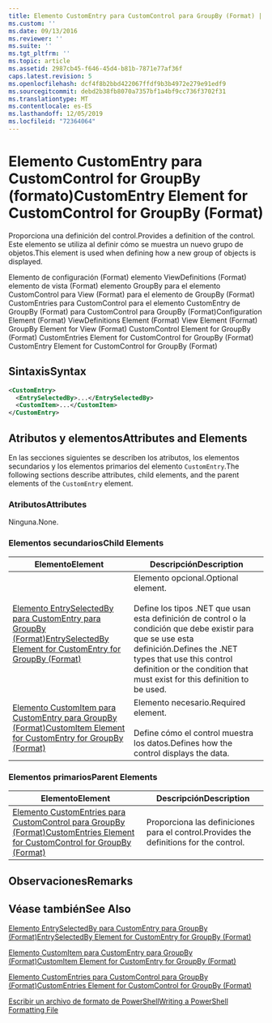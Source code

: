 ```yaml
---
title: Elemento CustomEntry para CustomControl para GroupBy (Format) | Microsoft Docs
ms.custom: ''
ms.date: 09/13/2016
ms.reviewer: ''
ms.suite: ''
ms.tgt_pltfrm: ''
ms.topic: article
ms.assetid: 2987cb45-f646-45d4-b81b-7871e77af36f
caps.latest.revision: 5
ms.openlocfilehash: dcf4f8b2bbd422067ffdf9b3b4972e279e91edf9
ms.sourcegitcommit: debd2b38fb8070a7357bf1a4bf9cc736f3702f31
ms.translationtype: MT
ms.contentlocale: es-ES
ms.lasthandoff: 12/05/2019
ms.locfileid: "72364064"
---
```

# <a name="customentry-element-for-customcontrol-for-groupby-format"></a><span data-ttu-id="f5299-102">Elemento CustomEntry para CustomControl for GroupBy (formato)</span><span class="sxs-lookup"><span data-stu-id="f5299-102">CustomEntry Element for CustomControl for GroupBy (Format)</span></span>

<span data-ttu-id="f5299-103">Proporciona una definición del control.</span><span class="sxs-lookup"><span data-stu-id="f5299-103">Provides a definition of the control.</span></span> <span data-ttu-id="f5299-104">Este elemento se utiliza al definir cómo se muestra un nuevo grupo de objetos.</span><span class="sxs-lookup"><span data-stu-id="f5299-104">This element is used when defining how a new group of objects is displayed.</span></span>

<span data-ttu-id="f5299-105">Elemento de configuración (Format) elemento ViewDefinitions (Format) elemento de vista (Format) elemento GroupBy para el elemento CustomControl para View (Format) para el elemento de GroupBy (Format) CustomEntries para CustomControl para el elemento CustomEntry de GroupBy (Format) para CustomControl para GroupBy (Format)</span><span class="sxs-lookup"><span data-stu-id="f5299-105">Configuration Element (Format) ViewDefinitions Element (Format) View Element (Format) GroupBy Element for View (Format) CustomControl Element for GroupBy (Format) CustomEntries Element for CustomControl for GroupBy (Format) CustomEntry Element for CustomControl for GroupBy (Format)</span></span>

## <a name="syntax"></a><span data-ttu-id="f5299-106">Sintaxis</span><span class="sxs-lookup"><span data-stu-id="f5299-106">Syntax</span></span>

```xml
<CustomEntry>
  <EntrySelectedBy>...</EntrySelectedBy>
  <CustomItem>...</CustomItem>
</CustomEntry>
```

## <a name="attributes-and-elements"></a><span data-ttu-id="f5299-107">Atributos y elementos</span><span class="sxs-lookup"><span data-stu-id="f5299-107">Attributes and Elements</span></span>

<span data-ttu-id="f5299-108">En las secciones siguientes se describen los atributos, los elementos secundarios y los elementos primarios del elemento `CustomEntry`.</span><span class="sxs-lookup"><span data-stu-id="f5299-108">The following sections describe attributes, child elements, and the parent elements of the `CustomEntry` element.</span></span>

### <a name="attributes"></a><span data-ttu-id="f5299-109">Atributos</span><span class="sxs-lookup"><span data-stu-id="f5299-109">Attributes</span></span>

<span data-ttu-id="f5299-110">Ninguna.</span><span class="sxs-lookup"><span data-stu-id="f5299-110">None.</span></span>

### <a name="child-elements"></a><span data-ttu-id="f5299-111">Elementos secundarios</span><span class="sxs-lookup"><span data-stu-id="f5299-111">Child Elements</span></span>

|<span data-ttu-id="f5299-112">Elemento</span><span class="sxs-lookup"><span data-stu-id="f5299-112">Element</span></span>|<span data-ttu-id="f5299-113">Descripción</span><span class="sxs-lookup"><span data-stu-id="f5299-113">Description</span></span>|
|-------------|-----------------|
|[<span data-ttu-id="f5299-114">Elemento EntrySelectedBy para CustomEntry para GroupBy (Format)</span><span class="sxs-lookup"><span data-stu-id="f5299-114">EntrySelectedBy Element for CustomEntry for GroupBy (Format)</span></span>](./entryselectedby-element-for-customentry-for-groupby-format.md)|<span data-ttu-id="f5299-115">Elemento opcional.</span><span class="sxs-lookup"><span data-stu-id="f5299-115">Optional element.</span></span><br /><br /> <span data-ttu-id="f5299-116">Define los tipos .NET que usan esta definición de control o la condición que debe existir para que se use esta definición.</span><span class="sxs-lookup"><span data-stu-id="f5299-116">Defines the .NET types that use this control definition or the condition that must exist for this definition to be used.</span></span>|
|[<span data-ttu-id="f5299-117">Elemento CustomItem para CustomEntry para GroupBy (Format)</span><span class="sxs-lookup"><span data-stu-id="f5299-117">CustomItem Element for CustomEntry for GroupBy (Format)</span></span>](./customitem-element-for-customentry-for-groupby-format.md)|<span data-ttu-id="f5299-118">Elemento necesario.</span><span class="sxs-lookup"><span data-stu-id="f5299-118">Required element.</span></span><br /><br /> <span data-ttu-id="f5299-119">Define cómo el control muestra los datos.</span><span class="sxs-lookup"><span data-stu-id="f5299-119">Defines how the control displays the data.</span></span>|

### <a name="parent-elements"></a><span data-ttu-id="f5299-120">Elementos primarios</span><span class="sxs-lookup"><span data-stu-id="f5299-120">Parent Elements</span></span>

|<span data-ttu-id="f5299-121">Elemento</span><span class="sxs-lookup"><span data-stu-id="f5299-121">Element</span></span>|<span data-ttu-id="f5299-122">Descripción</span><span class="sxs-lookup"><span data-stu-id="f5299-122">Description</span></span>|
|-------------|-----------------|
|[<span data-ttu-id="f5299-123">Elemento CustomEntries para CustomControl para GroupBy (Format)</span><span class="sxs-lookup"><span data-stu-id="f5299-123">CustomEntries Element for CustomControl for GroupBy (Format)</span></span>](./customentries-element-for-customcontrol-for-groupby-format.md)|<span data-ttu-id="f5299-124">Proporciona las definiciones para el control.</span><span class="sxs-lookup"><span data-stu-id="f5299-124">Provides the definitions for the control.</span></span>|

## <a name="remarks"></a><span data-ttu-id="f5299-125">Observaciones</span><span class="sxs-lookup"><span data-stu-id="f5299-125">Remarks</span></span>

## <a name="see-also"></a><span data-ttu-id="f5299-126">Véase también</span><span class="sxs-lookup"><span data-stu-id="f5299-126">See Also</span></span>

[<span data-ttu-id="f5299-127">Elemento EntrySelectedBy para CustomEntry para GroupBy (Format)</span><span class="sxs-lookup"><span data-stu-id="f5299-127">EntrySelectedBy Element for CustomEntry for GroupBy (Format)</span></span>](./entryselectedby-element-for-customentry-for-groupby-format.md)

[<span data-ttu-id="f5299-128">Elemento CustomItem para CustomEntry para GroupBy (Format)</span><span class="sxs-lookup"><span data-stu-id="f5299-128">CustomItem Element for CustomEntry for GroupBy (Format)</span></span>](./customitem-element-for-customentry-for-groupby-format.md)

[<span data-ttu-id="f5299-129">Elemento CustomEntries para CustomControl para GroupBy (Format)</span><span class="sxs-lookup"><span data-stu-id="f5299-129">CustomEntries Element for CustomControl for GroupBy (Format)</span></span>](./customentries-element-for-customcontrol-for-groupby-format.md)

[<span data-ttu-id="f5299-130">Escribir un archivo de formato de PowerShell</span><span class="sxs-lookup"><span data-stu-id="f5299-130">Writing a PowerShell Formatting File</span></span>](./writing-a-powershell-formatting-file.md)
